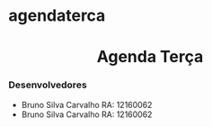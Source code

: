 # agendaterca

<center><h1>Agenda Terça</h1></center>

<h3>Desenvolvedores</h3>
<ul>
    <li>Bruno Silva Carvalho RA: 12160062</li>
    <li>Bruno Silva Carvalho RA: 12160062</li>
</ul>